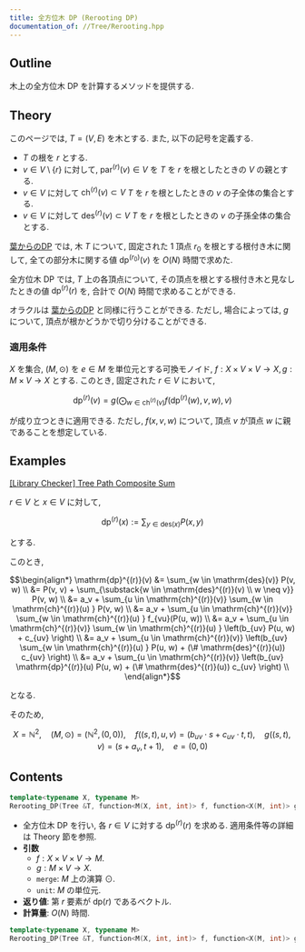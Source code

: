 ```yaml
---
title: 全方位木 DP (Rerooting DP)
documentation_of: //Tree/Rerooting.hpp
---
```


## Outline

木上の全方位木 DP を計算するメソッドを提供する.

## Theory

このページでは, $T = (V, E)$ を木とする. また, 以下の記号を定義する.

* $T$ の根を $r$ とする.
* $v \in V \setminus \{r\}$ に対して, $\mathrm{par}^{(r)}(v) \in V$ を $T$ を $r$ を根としたときの $V$ の親とする.
* $v \in V$ に対して $\mathrm{ch}^{(r)}(v) \subset V$ $T$ を $r$ を根としたときの $v$ の子全体の集合とする.
* $v \in V$ に対して $\mathrm{des}^{(r)}(v) \subset V$ $T$ を $r$ を根としたときの $v$ の子孫全体の集合とする.

[葉からのDP](Tree_DP.hpp) では, 木 $T$ について, 固定された $1$ 頂点 $r_0$ を根とする根付き木に関して, 全ての部分木に関する値 $\mathrm{dp}^{(r_0)}(v)$ を $O(N)$ 時間で求めた.

全方位木 DP では, $T$ 上の各頂点について, その頂点を根とする根付き木と見なしたときの値 $\mathrm{dp}^{(r)}(r)$ を, 合計で $O(N)$ 時間で求めることができる.

オラクルは [葉からのDP](Tree_DP.hpp) と同様に行うことができる. ただし, 場合によっては, $g$ について, 頂点が根かどうかで切り分けることができる.

### 適用条件

$X$ を集合, $(M, \odot)$ を $e \in M$ を単位元とする可換モノイド, $f: X \times V \times V \to X, g: M \times V \to X$ とする. このとき, 固定された $r \in V$ において,

$$ \mathrm{dp}^{(r)}(v) = g \left(\bigodot_{w \in \mathrm{ch}^{(r)}(v)} f(\mathrm{dp}^{(r)}(w), v, w), v \right)$$

が成り立つときに適用できる. ただし, $f(x, v, w)$ について, 頂点 $v$ が頂点 $w$ に親であることを想定している.

## Examples

[[Library Checker] Tree Path Composite Sum](https://judge.yosupo.jp/problem/tree_path_composite_sum)

$r \in V$ と $x \in V$ に対して,

$$ \mathrm{dp}^{(r)}(x) := \sum_{y \in \mathrm{des}(x)} P(x, y) $$

とする.

このとき,

$$\begin{align*}
    \mathrm{dp}^{(r)}(v)
    &= \sum_{w \in \mathrm{des}(v)} P(v, w) \\
    &= P(v, v) + \sum_{\substack{w \in \mathrm{des}^{(r)}(v) \\ w \neq v}} P(v, w) \\
    &= a_v + \sum_{u \in \mathrm{ch}^{(r)}(v)} \sum_{w \in \mathrm{ch}^{(r)}(u) } P(v, w) \\
    &= a_v + \sum_{u \in \mathrm{ch}^{(r)}(v)} \sum_{w \in \mathrm{ch}^{(r)}(u) } f_{vu}(P(u, w)) \\
    &= a_v + \sum_{u \in \mathrm{ch}^{(r)}(v)} \sum_{w \in \mathrm{ch}^{(r)}(u) } \left(b_{uv} P(u, w) + c_{uv} \right) \\
    &= a_v + \sum_{u \in \mathrm{ch}^{(r)}(v)} \left(b_{uv} \sum_{w \in \mathrm{ch}^{(r)}(u) } P(u, w) + (\# \mathrm{des}^{(r)}(u)) c_{uv} \right) \\
    &= a_v + \sum_{u \in \mathrm{ch}^{(r)}(v)} \left(b_{uv} \mathrm{dp}^{(r)}(u) P(u, w) + (\# \mathrm{des}^{(r)}(u)) c_{uv} \right) \\
\end{align*}$$

となる.

そのため,

$$
    X = \mathbb{N}^2, \quad
    (M, \odot) = (\mathbb{N}^2, (0, 0)), \quad 
    f((s, t), u, v) = (b_{uv} \cdot s + c_{uv} \cdot t, t), \quad
    g\left((s, t), v \right) = (s + a_v, t + 1), \quad
    e = (0, 0) $$

## Contents

```cpp
template<typename X, typename M>
Rerooting_DP(Tree &T, function<M(X, int, int)> f, function<X(M, int)> g, function<M(M, M)> merge, const M unit)
```

* 全方位木 DP を行い, 各 $r \in V$ に対する $\mathrm{dp}^{(r)}(r)$ を求める. 適用条件等の詳細は Theory 節を参照.
* **引数**
  * $f: X \times V \times V \to M$.
  * $g: M \times V \to X$.
  * `merge`: $M$ 上の演算 $\odot$.
  * `unit`: $M$ の単位元.
* **返り値**: 第 $r$ 要素が $\mathrm{dp}(r)$ であるベクトル.
* **計算量**: $O(N)$ 時間.

```cpp
template<typename X, typename M>
Rerooting_DP(Tree &T, function<M(X, int, int)> f, function<X(M, int)> g, function<X(M, int)> h, function<M(M, M)> merge, const M unit)
```

